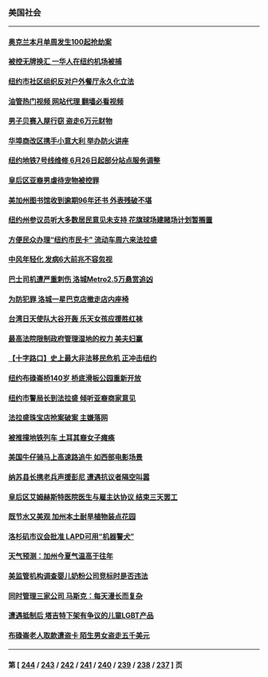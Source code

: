 ### 美国社会
---
#### [奥克兰本月单周发生100起抢劫案](../../pages/ncid1078160/n14004339.md?05262045) 
#### [被控无牌换汇 一华人在纽约机场被捕](../../pages/ncid1078160/n14004324.md?05262045) 
#### [纽约市社区组织反对户外餐厅永久化立法](../../pages/ncid1078160/n14004292.md?05262045) 
#### [油管热门视频 网站代理 翻墙必看视频](http://138.2.39.72:81/youtube.html?epic-marker?05262045)
#### [男子贝赛入屋行窃 盗走6万元财物](../../pages/ncid1078160/n14004319.md?05262045) 
#### [华埠商改区携手小意大利 举办防火讲座](../../pages/ncid1078160/n14004328.md?05262045) 
#### [纽约地铁7号线维修 6月26日起部分站点服务调整](../../pages/ncid1078160/n14004331.md?05262045) 
#### [皇后区亚裔男虐待宠物被控罪](../../pages/ncid1078160/n14004318.md?05262045) 
#### [美加州图书馆收到逾期96年还书 外表残破不堪](../../pages/ncid1078160/n14004276.md?05262045) 
#### [纽约州参议员听大多数居民意见未支持 花旗球场建赌场计划暂搁置](../../pages/ncid1078160/n14004322.md?05262045) 
#### [方便民众办理“纽约市民卡” 流动车周六来法拉盛](../../pages/ncid1078160/n14004288.md?05262045) 
#### [中风年轻化 发病6大前兆不容忽视](../../pages/ncid1078160/n14004167.md?05262045) 
#### [巴士司机遭严重刺伤 洛城Metro2.5万悬赏追凶](../../pages/ncid1078160/n14004164.md?05262045) 
#### [为防犯罪 洛城一星巴克店撤走店内座椅](../../pages/ncid1078160/n14004160.md?05262045) 
#### [台湾日天使队大谷开轰 乐天女孩应援胜红袜](../../pages/ncid1078160/n14004082.md?05262045) 
#### [最高法院限制政府管理湿地的权力 美夫妇赢](../../pages/ncid1078160/n14004040.md?05262045) 
#### [【十字路口】史上最大非法移民危机 正冲击纽约](../../pages/ncid1078160/n14003923.md?05262045) 
#### [纽约布碌崙桥140岁 桥底滑板公园重新开放](../../pages/ncid1078160/n14003634.md?05262045) 
#### [纽约市警局长到法拉盛 倾听亚裔商家意见](../../pages/ncid1078160/n14003619.md?05262045) 
#### [法拉盛珠宝店抢案破案 主嫌落网](../../pages/ncid1078160/n14003597.md?05262045) 
#### [被推撞地铁列车 土耳其裔女子瘫痪](../../pages/ncid1078160/n14003602.md?05262045) 
#### [美国牛仔骑马上高速路追牛 如西部电影场景](../../pages/ncid1078160/n14003556.md?05262045) 
#### [纳苏县长携老兵声援彭尼 遭遇抗议者隔空叫嚣](../../pages/ncid1078160/n14003581.md?05262045) 
#### [皇后区艾姆赫斯特医院医生与雇主达协议 结束三天罢工](../../pages/ncid1078160/n14003579.md?05262045) 
#### [既节水又美观 加州本土耐旱植物装点花园](../../pages/ncid1078160/n14003475.md?05262045) 
#### [洛杉矶市议会批准 LAPD可用“机器警犬”](../../pages/ncid1078160/n14003460.md?05262045) 
#### [天气预测：加州今夏气温高于往年](../../pages/ncid1078160/n14003448.md?05262045) 
#### [美监管机构调查婴儿奶粉公司竞标时是否违法](../../pages/ncid1078160/n14003360.md?05262045) 
#### [同时管理三家公司 马斯克：每天漫长而复杂](../../pages/ncid1078160/n14003257.md?05262045) 
#### [遭遇抵制后 塔吉特下架有争议的儿童LGBT产品](../../pages/ncid1078160/n14003283.md?05262045) 
#### [布碌崙老人取款遭盗卡 陌生男女盗走五千美元](../../pages/ncid1078160/n14002857.md?05262045) 

---
#### 第 [ [244](./244.md?05262045) / [243](./243.md?05262045) / [242](./242.md?05262045) / [241](./241.md?05262045) / [240](./240.md?05262045) / [239](./239.md?05262045) / [238](./238.md?05262045) / [237](./237.md?05262045) ] 页
